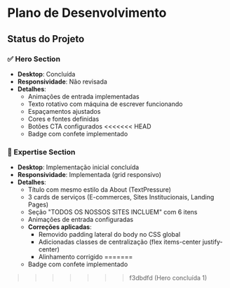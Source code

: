 # Plano de Desenvolvimento

## Status do Projeto

### ✅ Hero Section
- **Desktop**: Concluída
- **Responsividade**: Não revisada
- **Detalhes**:
  - Animações de entrada implementadas
  - Texto rotativo com máquina de escrever funcionando
  - Espaçamentos ajustados
  - Cores e fontes definidas
  - Botões CTA configurados
<<<<<<< HEAD
  - Badge com confete implementado

### 🚧 Expertise Section
- **Desktop**: Implementação inicial concluída
- **Responsividade**: Implementada (grid responsivo)
- **Detalhes**:
  - Título com mesmo estilo da About (TextPressure)
  - 3 cards de serviços (E-commerces, Sites Institucionais, Landing Pages)
  - Seção "TODOS OS NOSSOS SITES INCLUEM" com 6 itens
  - Animações de entrada configuradas
  - **Correções aplicadas**:
    - Removido padding lateral do body no CSS global
    - Adicionadas classes de centralização (flex items-center justify-center)
    - Alinhamento corrigido
=======
  - Badge com confete implementado
>>>>>>> f3dbdfd (Hero concluída 1)
